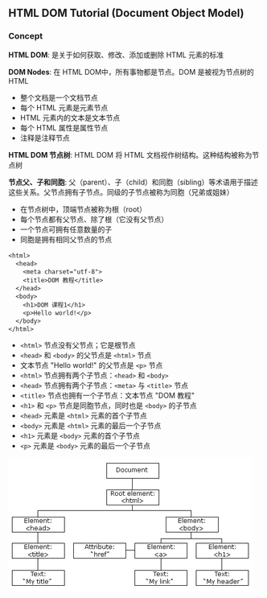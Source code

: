 ## HTML DOM Tutorial (Document Object Model)

### Concept

**HTML DOM**: 是关于如何获取、修改、添加或删除 HTML 元素的标准
  
**DOM Nodes**: 在 HTML DOM中，所有事物都是节点。DOM 是被视为节点树的 HTML 
   * 整个文档是一个文档节点
   * 每个 HTML 元素是元素节点
   * HTML 元素内的文本是文本节点
   * 每个 HTML 属性是属性节点
   * 注释是注释节点

**HTML DOM 节点树**: HTML DOM 将 HTML 文档视作树结构。这种结构被称为节点树  

**节点父、子和同胞**: 父（parent）、子（child）和同胞（sibling）等术语用于描述这些关系。父节点拥有子节点。同级的子节点被称为同胞（兄弟或姐妹）
   * 在节点树中，顶端节点被称为根（root）
   * 每个节点都有父节点、除了根（它没有父节点）
   * 一个节点可拥有任意数量的子
   * 同胞是拥有相同父节点的节点

```
<html>
  <head>
    <meta charset="utf-8">
    <title>DOM 教程</title>
  </head>
  <body>
    <h1>DOM 课程1</h1>
    <p>Hello world!</p>
  </body>
</html>
```

* `<html>` 节点没有父节点；它是根节点
* `<head>` 和 `<body>` 的父节点是 `<html>` 节点
* 文本节点 "Hello world!" 的父节点是 `<p>` 节点
* `<html>` 节点拥有两个子节点：`<head>` 和 `<body>`
* `<head>` 节点拥有两个子节点：`<meta>` 与 `<title>` 节点
* `<title>` 节点也拥有一个子节点：文本节点 "DOM 教程"
* `<h1>` 和 `<p>` 节点是同胞节点，同时也是 `<body>` 的子节点
* `<head>` 元素是 `<html>` 元素的首个子节点
* `<body>` 元素是 `<html>` 元素的最后一个子节点
* `<h1>` 元素是 `<body>` 元素的首个子节点
* `<p>` 元素是 `<body>` 元素的最后一个子节点

![img-htmltree]

[img-htmltree]:./htmltree.gif